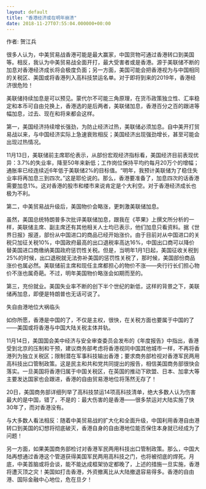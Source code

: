 ```yaml
---
layout: default
title: "香港经济或在明年崩溃"
date: 2018-11-27T07:55:04.000000+00:00
---
```


作者: 贺江兵

很多人认为，中美贸易战香港可能是最大赢家，中国货物可通过香港转口到美国等。相反，我认为中美贸易战全面开打，最大受害者或是香港。源于美联储不断的加息对香港经济成长将会极度负面；另一方面，美国可能会把香港视为与中国相同的关税区、美国或将香港列入高科技禁运名单。对于即将到来的2019年，香港经济很危险！

美联储持续加息是可以预见。蒙代尔不可能三角原理，在货币政策独立性、汇率稳定和本币可自由兑换上，香港选的是后两者，美联储加息，香港百分之百的跟进等幅加息，过去、现在和将来都会这样。

第一，美国经济持续增长强劲，为防止经济过热，美联储必须加息。自中美开打贸易战以来，与中国经济实际上急速衰败相反；美国经济出现强劲增长，甚至可能会出现过热情况。

11月13日，美联储前主席耶伦表示，从部份宏观经济指标看，美国经济目前表现优异：3.7%的失业率，降至50年来新低；工作岗位保持平均约每月20万个的增幅；通胀率已经连续近6年低于美联储2%的目标值。“明年，我预计美联储为了稳住失业率将再加息三到四次。”这是耶伦说的。那么，香港要准备了，加息四次的话香港需要加息1%。这对香港的股市和楼市来说肯定是个大利空。对于香港经济成长也极为不利。

第二，中美贸易战升级后，美国物价会略涨，更刺激美联储加息。

虽然，美国总统特朗普多次批评美联储加息，跟我在《苹果》上撰文所分析的一样，美联储主席、副主席还有其他相关人士均已表示，他们加息只看资料。据《世界日报》报道，部份从中国进口的商品已经开始涨价。由于目前对从中国进口的关税只加征关税10%，中国政府最高的出口退税率高达16%，中国出口商可以降价替美国进口商缴纳美国政府惩罚性关税。但是，当明年1月1日起，美国征收关税到25%的时候，出口退税就无法弥补美国的惩罚性关税了，那时候，美国部份商品涨价也属必然。美联储前主席和现任主席都担心的物价不涨——央行行长们担心物价不涨也属奇葩。不过，明年美国物价略涨会如期而至的。

第三，充份就业。美国失业率不断的创下半个世纪的新低，这样的背景之下，美联储再加息，即便是特朗普也无话可说了。

失自由港地位大祸临头

如你所愿，香港是中国的了，不仅是主权，很快，在关税方面也要属于中国的了——美国或将香港与中国大陆关税主体并轨。

11月14日，美国国会美中经济与安全审查委员会发布的《年度报告》中指出，香港受到北京的压制和干预，建议商务部考虑将香港视同中国其他城市一样，不再将香港列为独立关税区；限制潜在军事科技输出香港；要求商务部检视对香港军民两用高科技出口管制政策。这是民主和共和党共同提出的报告，相信美国商务部很快会落实。一旦美国将香港归属于中国关税区，在英国的推动下欧盟、日本、加拿大等主要发达国家也会跟进，香港的自由贸易港地位将荡然无存了！

20日，美国商务部详细列举了高科技禁运14项高科技清单，绝大多数人认为伤害最大的是中国，错了，不是的：最大伤害的是香港——很多禁运对大陆实施了快30年了，而对香港没有。

与大多数人看法相反：随着中美贸易战的扩大化和全面升级，中国利用香港自由港转口到美国的幻想将彻底破灭，香港自身的自由港地位能否保住本身就已经成为了问题！

另一方面，如果美国商务部检讨对香港军民两用科技出口管制政策。那么，中国大陆再想通过香港这个管道获得美国军民两用高科技之门，也将被彻底的焊死。月底，中美首脑或将会谈，能不能达成框架协定都晚了，上述的措施一旦实施，香港将遭灭顶之灾！美国如打击香港，外资撤离比从大陆撤退容易得多。香港的自由港、国际金融中心地位，危在旦夕！

